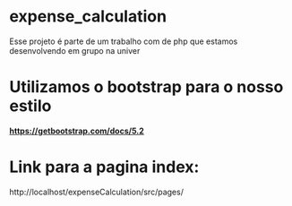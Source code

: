 # expense_calculation
Esse projeto é parte de um trabalho com de php que estamos desenvolvendo em grupo na univer

# Utilizamos o bootstrap  para o nosso estilo
**https://getbootstrap.com/docs/5.2** 


# Link para a pagina index:
http://localhost/expenseCalculation/src/pages/